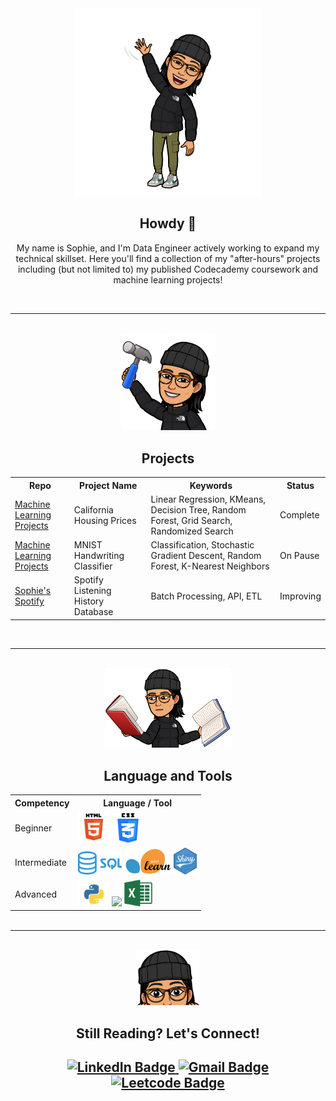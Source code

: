 <html>
    <body>
        <div id="header" align="center">
        <img src="images/howdy.PNG" alt="Local Image" width="300"/>
        </div>
        <div id="h1" align="center">
        <h2 style="text-align: center"> Howdy 🤠</h2>
        <p style="text-align: center">My name is Sophie, and I'm Data Engineer actively working to expand my technical skillset. Here you'll find a collection of my "after-hours" projects including (but not limited to) my published Codecademy coursework and machine learning projects!</p>
        </div>
        <br>
        <hr>
        <br>
        <div id="header" align="center">
        <img src="images/projects.PNG" alt="Local Image" width="150"/>
        </div>
        <div id="h1" align="center">
        <h2 style="text-align: center">Projects</h2>
            <div id="projects-table">
            <table>
                <tr>
                <th>Repo</th>
                <th>Project Name</th>
                <th>Keywords</th>
                <th>Status</th>
                </tr>
                <tr>
                <td><a href="https://github.com/srmarshall0/machine_learning_projects.git">Machine Learning Projects</td>
                <td>California Housing Prices</td>
                <td>Linear Regression, KMeans, Decision Tree, Random Forest, Grid Search, Randomized Search</td>
                <td>Complete</td>
                </tr>
                <tr>
                <td><a href="https://github.com/srmarshall0/machine_learning_projects.git">Machine Learning Projects</td>
                <td>MNIST Handwriting Classifier</td>
                <td>Classification, Stochastic Gradient Descent, Random Forest, K-Nearest Neighbors </td>
                <td>On Pause</td>
                </tr>
                <tr>
                <td><a href="https://github.com/srmarshall0/sophies_spotify.git">Sophie's Spotify</td>
                <td>Spotify Listening History Database</td>
                <td>Batch Processing, API, ETL</td>
                <td>Improving</td>
                </tr>
            </table>
            </div>
        </div>
        <br>
        <hr>
        <br>
        <div id="header" align="center">
        <img src="images/languages_and_tools.PNG" alt="Local Image" width="200"/>
        </div>
        <div id="h1" align="center">
            <h2 style="text-align: center">Language and Tools</h2>
            <div id="languages-table">
                <table width="100%" style="margin: 0px;">
                    <tr>
                    <th>Competency</th>
                    <th>Language / Tool</th>
                    </tr>
                    <tr>
                    <td>Beginner</td>
                    <td><img src="images/html.png" width=50>
                        <img src="images/css.png" width=52></td>
                    </tr>
                    <tr>
                    <td>Intermediate</td>
                    <td><img src="images/sql.png" width=70>
                        <img src="images/sklearn.png" width=75>
                        <img src="images/r_shiny.png" width=37></td>
                    </tr>
                    <tr>
                    <td>Advanced</td>
                    <td><img src="images/python.png" width=50>
                        <img src="images/r.png" width=50>
                        <img src="images/excel.png" width=45></td>
                    </tr>
                </table>
            </div>
        </div>
        <br>
        <hr>
        <br>
        <div id="header" align="center">
        <img src="images/still_here.PNG" alt="Local Image" width="100"/>
        </div>
        <div id="h1" align="center">
            <h2 style="text-align: center">Still Reading? Let's Connect!<h2>
            <div id="badges" align="center">
                <a href="https://www.linkedin.com/in/sophie-marshall-07592a192/">
                    <img src="https://img.shields.io/badge/LinkedIn-blue?style=for-the-badge&logo=linkedin&logoColor=white" alt="LinkedIn Badge"/>
                </a>
                <a href="mailto:sophie.marshall98@gmail.com?subject=GitHub Connection:">
                    <img src="https://img.shields.io/badge/Gmail-red?style=for-the-badge&logo=gmail&logoColor=white" alt="Gmail Badge"/>
                </a>
                <a href="https://leetcode.com/srmarshall2/">
                    <img src="https://img.shields.io/badge/Leetcode-black?style=for-the-badge&logo=leetcode&logoColor=white" alt="Leetcode Badge"/>
                </a>
            </div>
        </div>                      
    </body>
</html>
